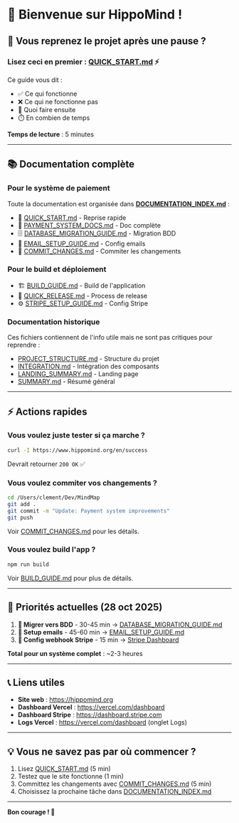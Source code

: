 # 👋 Bienvenue sur HippoMind !

## 🚨 Vous reprenez le projet après une pause ?

### Lisez ceci en premier : **[QUICK_START.md](./QUICK_START.md)** ⚡

Ce guide vous dit :
- ✅ Ce qui fonctionne
- ❌ Ce qui ne fonctionne pas
- 🎯 Quoi faire ensuite
- ⏱️ En combien de temps

**Temps de lecture** : 5 minutes

---

## 📚 Documentation complète

### Pour le système de paiement

Toute la documentation est organisée dans **[DOCUMENTATION_INDEX.md](./DOCUMENTATION_INDEX.md)** :

- 🚀 [QUICK_START.md](./QUICK_START.md) - Reprise rapide
- 📖 [PAYMENT_SYSTEM_DOCS.md](./PAYMENT_SYSTEM_DOCS.md) - Doc complète
- 🗄️ [DATABASE_MIGRATION_GUIDE.md](./DATABASE_MIGRATION_GUIDE.md) - Migration BDD
- 📧 [EMAIL_SETUP_GUIDE.md](./EMAIL_SETUP_GUIDE.md) - Config emails
- 📝 [COMMIT_CHANGES.md](./COMMIT_CHANGES.md) - Commiter les changements

### Pour le build et déploiement

- 🏗️ [BUILD_GUIDE.md](./BUILD_GUIDE.md) - Build de l'application
- 🚀 [QUICK_RELEASE.md](./QUICK_RELEASE.md) - Process de release
- ⚙️ [STRIPE_SETUP_GUIDE.md](./STRIPE_SETUP_GUIDE.md) - Config Stripe

### Documentation historique

Ces fichiers contiennent de l'info utile mais ne sont pas critiques pour reprendre :

- [PROJECT_STRUCTURE.md](./PROJECT_STRUCTURE.md) - Structure du projet
- [INTEGRATION.md](./INTEGRATION.md) - Intégration des composants
- [LANDING_SUMMARY.md](./LANDING_SUMMARY.md) - Landing page
- [SUMMARY.md](./SUMMARY.md) - Résumé général

---

## ⚡ Actions rapides

### Vous voulez juste tester si ça marche ?

```bash
curl -I https://www.hippomind.org/en/success
```

Devrait retourner `200 OK` ✅

### Vous voulez commiter vos changements ?

```bash
cd /Users/clement/Dev/MindMap
git add .
git commit -m "Update: Payment system improvements"
git push
```

Voir [COMMIT_CHANGES.md](./COMMIT_CHANGES.md) pour les détails.

### Vous voulez build l'app ?

```bash
npm run build
```

Voir [BUILD_GUIDE.md](./BUILD_GUIDE.md) pour plus de détails.

---

## 🎯 Priorités actuelles (28 oct 2025)

1. **🔴 Migrer vers BDD** - 30-45 min → [DATABASE_MIGRATION_GUIDE.md](./DATABASE_MIGRATION_GUIDE.md)
2. **🔴 Setup emails** - 45-60 min → [EMAIL_SETUP_GUIDE.md](./EMAIL_SETUP_GUIDE.md)
3. **🔴 Config webhook Stripe** - 15 min → [Stripe Dashboard](https://dashboard.stripe.com/webhooks)

**Total pour un système complet** : ~2-3 heures

---

## 📞 Liens utiles

- **Site web** : https://hippomind.org
- **Dashboard Vercel** : https://vercel.com/dashboard
- **Dashboard Stripe** : https://dashboard.stripe.com
- **Logs Vercel** : https://vercel.com/dashboard (onglet Logs)

---

## 💡 Vous ne savez pas par où commencer ?

1. Lisez [QUICK_START.md](./QUICK_START.md) (5 min)
2. Testez que le site fonctionne (1 min)
3. Committez les changements avec [COMMIT_CHANGES.md](./COMMIT_CHANGES.md) (5 min)
4. Choisissez la prochaine tâche dans [DOCUMENTATION_INDEX.md](./DOCUMENTATION_INDEX.md)

---

**Bon courage ! 🚀**
